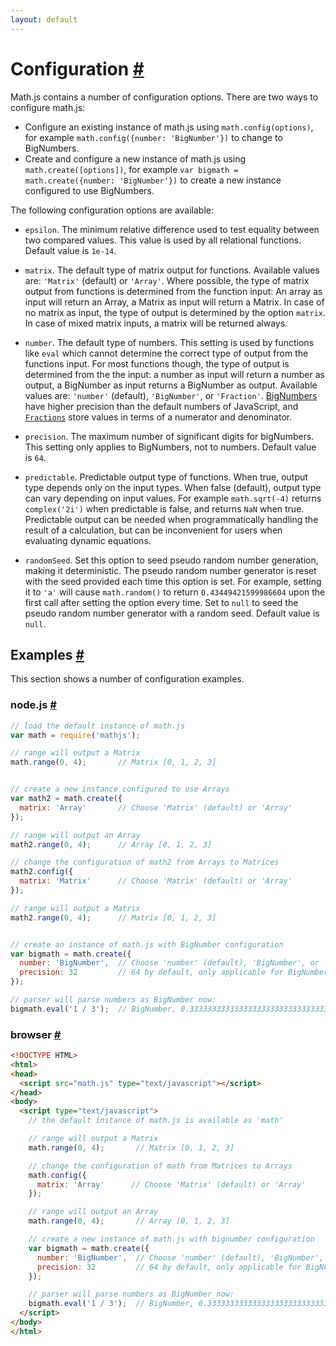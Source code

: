 ```yaml
---
layout: default
---
```


<h1 id="configuration">Configuration <a href="#configuration" title="Permalink">#</a></h1>

Math.js contains a number of configuration options. There are two ways to
configure math.js:

- Configure an existing instance of math.js using `math.config(options)`,
  for example `math.config({number: 'BigNumber'})` to change to BigNumbers.
- Create and configure a new instance of math.js using `math.create([options])`,
  for example `var bigmath = math.create({number: 'BigNumber'})` to create a new
  instance configured to use BigNumbers.

The following configuration options are available:

- `epsilon`. The minimum relative difference used to test equality between two
  compared values. This value is used by all relational functions.
  Default value is `1e-14`.

- `matrix`. The default type of matrix output for functions.
  Available values are: `'Matrix'` (default) or `'Array'`.
  Where possible, the type of matrix output from functions is determined from
  the function input: An array as input will return an Array, a Matrix as input
  will return a Matrix. In case of no matrix as input, the type of output is
  determined by the option `matrix`. In case of mixed matrix
  inputs, a matrix will be returned always.

- `number`. The default type of numbers. This setting is used by functions
  like `eval` which cannot determine the correct type of output from the
  functions input. For most functions though, the type of output is determined
  from the the input: a number as input will return a number as output,
  a BigNumber as input returns a BigNumber as output.
  Available values are: `'number'` (default), `'BigNumber'`, or `'Fraction'`.
  [BigNumbers](../datatypes/bignumbers.js) have higher precision than the default
  numbers of JavaScript, and [`Fractions`](../datatypes/fractions.js) store
  values in terms of a numerator and denominator.

- `precision`. The maximum number of significant digits for bigNumbers.
  This setting only applies to BigNumbers, not to numbers.
  Default value is `64`.

- `predictable`. Predictable output type of functions. When true, output type
  depends only on the input types. When false (default), output type can vary
  depending on input values. For example `math.sqrt(-4)` returns `complex('2i')` when
  predictable is false, and returns `NaN` when true.
  Predictable output can be needed when programmatically handling the result of
  a calculation, but can be inconvenient for users when evaluating dynamic
  equations.

- `randomSeed`. Set this option to seed pseudo random number generation, making it deterministic. The pseudo random number generator is reset with the seed provided each time this option is set. For example, setting it to `'a'` will cause `math.random()` to return `0.43449421599986604` upon the first call after setting the option every time. Set to `null` to seed the pseudo random number generator with a random seed. Default value is `null`.


<h2 id="examples">Examples <a href="#examples" title="Permalink">#</a></h2>

This section shows a number of configuration examples.

<h3 id="nodejs">node.js <a href="#nodejs" title="Permalink">#</a></h3>

```js
// load the default instance of math.js
var math = require('mathjs');

// range will output a Matrix
math.range(0, 4);       // Matrix [0, 1, 2, 3]


// create a new instance configured to use Arrays
var math2 = math.create({
  matrix: 'Array'       // Choose 'Matrix' (default) or 'Array'
});

// range will output an Array
math2.range(0, 4);      // Array [0, 1, 2, 3]

// change the configuration of math2 from Arrays to Matrices
math2.config({
  matrix: 'Matrix'      // Choose 'Matrix' (default) or 'Array'
});

// range will output a Matrix
math2.range(0, 4);      // Matrix [0, 1, 2, 3]


// create an instance of math.js with BigNumber configuration
var bigmath = math.create({
  number: 'BigNumber',  // Choose 'number' (default), 'BigNumber', or 'Fraction'
  precision: 32         // 64 by default, only applicable for BigNumbers
});

// parser will parse numbers as BigNumber now:
bigmath.eval('1 / 3');  // BigNumber, 0.33333333333333333333333333333333
```

<h3 id="browser">browser <a href="#browser" title="Permalink">#</a></h3>


```html
<!DOCTYPE HTML>
<html>
<head>
  <script src="math.js" type="text/javascript"></script>
</head>
<body>
  <script type="text/javascript">
    // the default instance of math.js is available as 'math'

    // range will output a Matrix
    math.range(0, 4);       // Matrix [0, 1, 2, 3]

    // change the configuration of math from Matrices to Arrays
    math.config({
      matrix: 'Array'      // Choose 'Matrix' (default) or 'Array'
    });

    // range will output an Array
    math.range(0, 4);       // Array [0, 1, 2, 3]

    // create a new instance of math.js with bignumber configuration
    var bigmath = math.create({
      number: 'BigNumber',  // Choose 'number' (default), 'BigNumber', or 'Fraction'
      precision: 32         // 64 by default, only applicable for BigNumbers
    });

    // parser will parse numbers as BigNumber now:
    bigmath.eval('1 / 3');  // BigNumber, 0.33333333333333333333333333333333
  </script>
</body>
</html>
```
